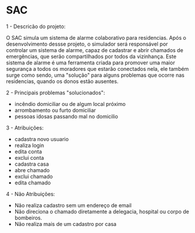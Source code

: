 # SAC

1 - Descricão do projeto:

O SAC simula um sistema de alarme colaborativo para residencias. Após o desenvolvimento dessse projeto, o simulador será responsável por controlar um sistema de alarme, capaz de cadastrar e abrir chamados de emergências, que serão compartilhados por todos da vizinhança. Este sistema de alarme é uma ferramenta criada para promover uma maior segurança a todos os moradores que estarão conectados nela, ele também surge como sendo, uma "solução" para alguns problemas que ocorre nas residencias, quando os donos estão ausentes.

2 - Principais problemas "solucionados":

- incêndio domiciliar ou de algum local próximo 
- arrombamento ou furto domiciliar
- pessoas idosas passando mal no domicilio 

3 - Atribuições:

- cadastra novo usuario
- realiza login
- edita conta
- exclui conta
- cadastra casa
- abre chamado
- exclui chamado
- edita chamado 

4 - Não Atribuições:

- Não realiza cadastro sem um endereço de email
- Não direciona o chamado diretamente a delegacia, hospital ou corpo de bombeiros.
- Não realiza mais de um cadastro por casa

